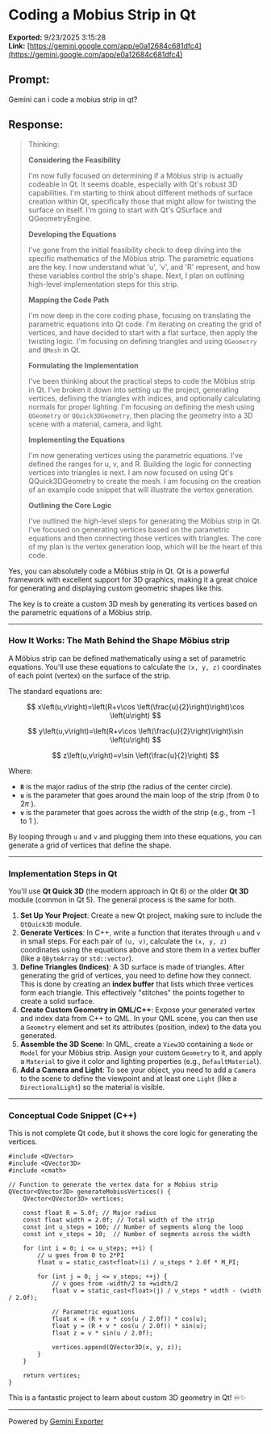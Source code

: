 # Coding a Mobius Strip in Qt

**Exported:** 9/23/2025 3:15:28  
**Link:** [https://gemini.google.com/app/e0a12684c681dfc4](https://gemini.google.com/app/e0a12684c681dfc4)

## Prompt:
Gemini can i code a mobius strip in qt?

## Response:
> Thinking:
> 
> **Considering the Feasibility**
> 
> I'm now fully focused on determining if a Möbius strip is actually codeable in Qt. It seems doable, especially with Qt's robust 3D capabilities. I'm starting to think about different methods of surface creation within Qt, specifically those that might allow for twisting the surface on itself. I'm going to start with Qt's QSurface and QGeometryEngine.
> 
> **Developing the Equations**
> 
> I've gone from the initial feasibility check to deep diving into the specific mathematics of the Möbius strip. The parametric equations are the key. I now understand what 'u', 'v', and 'R' represent, and how these variables control the strip's shape. Next, I plan on outlining high-level implementation steps for this strip.
> 
> **Mapping the Code Path**
> 
> I'm now deep in the core coding phase, focusing on translating the parametric equations into Qt code. I'm iterating on creating the grid of vertices, and have decided to start with a flat surface, then apply the twisting logic. I'm focusing on defining triangles and using `QGeometry` and `QMesh` in Qt.
> 
> **Formulating the Implementation**
> 
> I've been thinking about the practical steps to code the Möbius strip in Qt. I've broken it down into setting up the project, generating vertices, defining the triangles with indices, and optionally calculating normals for proper lighting. I'm focusing on defining the mesh using `QGeometry` or `QQuick3DGeometry`, then placing the geometry into a 3D scene with a material, camera, and light.
> 
> **Implementing the Equations**
> 
> I'm now generating vertices using the parametric equations. I've defined the ranges for u, v, and R. Building the logic for connecting vertices into triangles is next. I am now focused on using Qt's QQuick3DGeometry to create the mesh. I am focusing on the creation of an example code snippet that will illustrate the vertex generation.
> 
> **Outlining the Core Logic**
> 
> I've outlined the high-level steps for generating the Möbius strip in Qt. I've focused on generating vertices based on the parametric equations and then connecting those vertices with triangles. The core of my plan is the vertex generation loop, which will be the heart of this code.

Yes, you can absolutely code a Möbius strip in Qt. Qt is a powerful framework with excellent support for 3D graphics, making it a great choice for generating and displaying custom geometric shapes like this.

The key is to create a custom 3D mesh by generating its vertices based on the parametric equations of a Möbius strip.

* * *

### How It Works: The Math Behind the Shape Möbius strip

A Möbius strip can be defined mathematically using a set of parametric equations. You'll use these equations to calculate the `(x, y, z)` coordinates of each point (vertex) on the surface of the strip.

The standard equations are:

$$
x\left(u,v\right)=\left(R+v\cos \left(\frac{u}{2}\right)\right)\cos \left(u\right)
$$

$$
y\left(u,v\right)=\left(R+v\cos \left(\frac{u}{2}\right)\right)\sin \left(u\right)
$$

$$
z\left(u,v\right)=v\sin \left(\frac{u}{2}\right)
$$

Where:

*   **`R`** is the major radius of the strip (the radius of the center circle).
*   **`u`** is the parameter that goes around the main loop of the strip (from  $0$  to  $2\pi$ ).
*   **`v`** is the parameter that goes across the width of the strip (e.g., from  $-1$  to  $1$ ).

By looping through `u` and `v` and plugging them into these equations, you can generate a grid of vertices that define the shape.

* * *

### Implementation Steps in Qt

You'll use **Qt Quick 3D** (the modern approach in Qt 6) or the older **Qt 3D** module (common in Qt 5). The general process is the same for both.

1.  **Set Up Your Project**: Create a new Qt project, making sure to include the `QtQuick3D` module.
2.  **Generate Vertices**: In C++, write a function that iterates through `u` and `v` in small steps. For each pair of `(u, v)`, calculate the `(x, y, z)` coordinates using the equations above and store them in a vertex buffer (like a `QByteArray` or `std::vector`).
3.  **Define Triangles (Indices)**: A 3D surface is made of triangles. After generating the grid of vertices, you need to define how they connect. This is done by creating an **index buffer** that lists which three vertices form each triangle. This effectively "stitches" the points together to create a solid surface.
4.  **Create Custom Geometry in QML/C++**: Expose your generated vertex and index data from C++ to QML. In your QML scene, you can then use a `Geometry` element and set its attributes (position, index) to the data you generated.
5.  **Assemble the 3D Scene**: In QML, create a `View3D` containing a `Node` or `Model` for your Möbius strip. Assign your custom `Geometry` to it, and apply a `Material` to give it color and lighting properties (e.g., `DefaultMaterial`).
6.  **Add a Camera and Light**: To see your object, you need to add a `Camera` to the scene to define the viewpoint and at least one `Light` (like a `DirectionalLight`) so the material is visible.

* * *

### Conceptual Code Snippet (C++)

This is not complete Qt code, but it shows the core logic for generating the vertices.

```
#include <QVector>
#include <QVector3D>
#include <cmath>

// Function to generate the vertex data for a Mobius strip
QVector<QVector3D> generateMobiusVertices() {
    QVector<QVector3D> vertices;

    const float R = 5.0f; // Major radius
    const float width = 2.0f; // Total width of the strip
    const int u_steps = 100; // Number of segments along the loop
    const int v_steps = 10;  // Number of segments across the width

    for (int i = 0; i <= u_steps; ++i) {
        // u goes from 0 to 2*PI
        float u = static_cast<float>(i) / u_steps * 2.0f * M_PI;

        for (int j = 0; j <= v_steps; ++j) {
            // v goes from -width/2 to +width/2
            float v = static_cast<float>(j) / v_steps * width - (width / 2.0f);

            // Parametric equations
            float x = (R + v * cos(u / 2.0f)) * cos(u);
            float y = (R + v * cos(u / 2.0f)) * sin(u);
            float z = v * sin(u / 2.0f);

            vertices.append(QVector3D(x, y, z));
        }
    }

    return vertices;
}
```

This is a fantastic project to learn about custom 3D geometry in Qt! ♾️✨



---
Powered by [Gemini Exporter](https://www.geminiexporter.com)